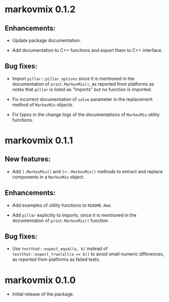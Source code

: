 # markovmix 0.1.2

## Enhancements:

* Update package documentation.

* Add documentation to C++ functions and export them to C++ interface.

## Bug fixes:

* Import `pillar::pillar_options` since it is mentioned in the documentation of `print.MarkovMix()`,
as reported from platforms as notes that `pillar` is listed as "Imports" but no function is imported.

* Fix incorrect documentation of `value` parameter in the replacement method of `MarkovMix` objects.

* Fix typos in the change logs of the documentations of `MarkovMix` utility functions.


# markovmix 0.1.1

## New features:

* Add `[.MarkovMix()` and `[<-.MarkovMix()` methods to extract and replace components in a `MarkovMix` object.

## Enhancements:

* Add examples of utility functions to `README.Rmd`.

* Add `pillar` explicitly to imports, since it is mentioned in the documentation of `print.MarkovMix()` function.

## Bug fixes:

* Use `testthat::expect_equal(a, b)` instead of `testthat::expect_true(all(a == b))` to avoid small numeric differences,
as reported from platforms as failed tests.


# markovmix 0.1.0

* Initial release of the package.
